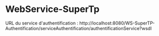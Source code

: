 # WebService-SuperTp

URL du service d'authentification : http://localhost:8080/WS-SuperTP-Authentification/serviceAuthentification/authentificationService?wsdl
